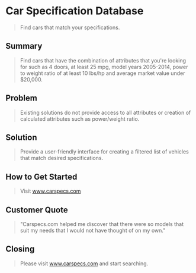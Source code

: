 # Car Specification Database
> Find cars that match your specifications.

## Summary
> Find cars that have the combination of attributes that you're looking for such as 4 doors, at least 25 mpg, model years 2005-2014, power to weight ratio of at least 10 lbs/hp and average market value under $20,000.

## Problem
> Existing solutions do not provide access to all attributes or creation of calculated attributes such as power/weight ratio.

## Solution
> Provide a user-friendly interface for creating a filtered list of vehicles that match desired specifications.

## How to Get Started
> Visit www.carspecs.com

## Customer Quote
> "Carspecs.com helped me discover that there were so models that suit my needs that I would not have thought of on my own."

## Closing
> Please visit www.carspecs.com and start searching.